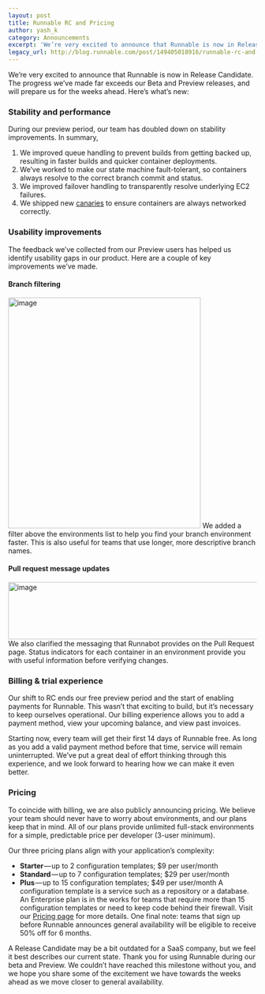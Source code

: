 ```yaml
---
layout: post
title: Runnable RC and Pricing
author: yash_k
category: Announcements
excerpt: 'We’re very excited to announce that Runnable is now in Release Candidate. The progress we’ve made far exceeds our Beta and Preview releases, and will prepare us for the weeks ahead. Here’s what’s new:'
legacy_url: http://blog.runnable.com/post/149405018916/runnable-rc-and-pricing
---
```


We’re very excited to announce that Runnable is now in Release Candidate. The progress we’ve made far exceeds our Beta and Preview releases, and will prepare us for the weeks ahead. Here’s what’s new:

### Stability and performance

During our preview period, our team has doubled down on stability improvements. In summary,

1. We improved queue handling to prevent builds from getting backed up, resulting in faster builds and quicker container deployments.
2. We’ve worked to make our state machine fault-tolerant, so containers always resolve to the correct branch commit and status.
3. We improved failover handling to transparently resolve underlying EC2 failures.
4. We shipped new [canaries](/blog/testing-your-app-on-a-budget) to ensure containers are always networked correctly.

### Usability improvements

The feedback we’ve collected from our Preview users has helped us identify usability gaps in our product. Here are a couple of key improvements we’ve made.

#### Branch filtering

<img src="https://s3-us-west-1.amazonaws.com/runnable-design/filter.png" class="post-graphic" width="390" height="467" alt="image">
We added a filter above the environments list to help you find your branch environment faster. This is also useful for teams that use longer, more descriptive branch names.

#### Pull request message updates

<img src="https://s3-us-west-1.amazonaws.com/runnable-design/runnabot.png" class="post-graphic" width="660" height="116" alt="image">
We also clarified the messaging that Runnabot provides on the Pull Request page. Status indicators for each container in an environment provide you with useful information before verifying changes.

### Billing & trial experience

Our shift to RC ends our free preview period and the start of enabling payments for Runnable. This wasn’t that exciting to build, but it’s necessary to keep ourselves operational. Our billing experience allows you to add a payment method, view your upcoming balance, and view past invoices.

Starting now, every team will get their first 14 days of Runnable free. As long as you add a valid payment method before that time, service will remain uninterrupted. We’ve put a great deal of effort thinking through this experience, and we look forward to hearing how we can make it even better.

### Pricing

To coincide with billing, we are also publicly announcing pricing. We believe your team should never have to worry about environments, and our plans keep that in mind. All of our plans provide unlimited full-stack environments for a simple, predictable price per developer (3-user minimum).

Our three pricing plans align with your application’s complexity:

* **Starter** — up to 2 configuration templates; $9 per user/month
* **Standard** — up to 7 configuration templates; $29 per user/month
* **Plus** — up to 15 configuration templates; $49 per user/month
A configuration template is a service such as a repository or a database. An Enterprise plan is in the works for teams that require more than 15 configuration templates or need to keep code behind their firewall. Visit our [Pricing page](/pricing/) for more details. One final note: teams that sign up before Runnable announces general availability will be eligible to receive 50% off for 6 months.

A Release Candidate may be a bit outdated for a SaaS company, but we feel it best describes our current state. Thank you for using Runnable during our beta and Preview. We couldn’t have reached this milestone without you, and we hope you share some of the excitement we have towards the weeks ahead as we move closer to general availability.
